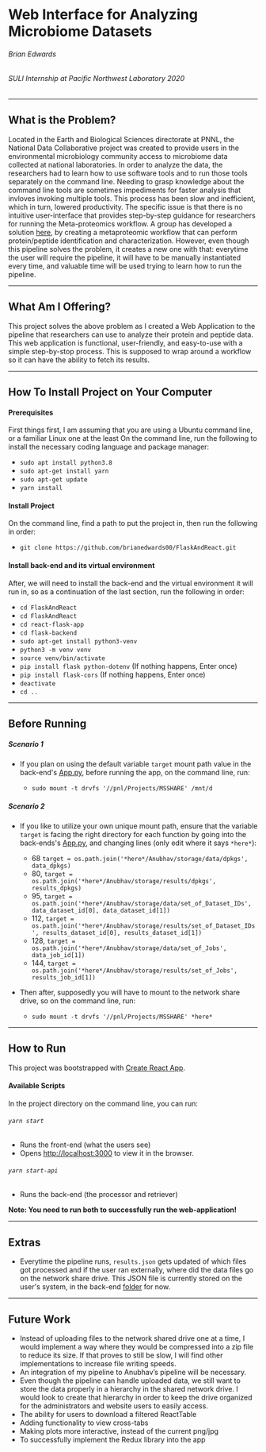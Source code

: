 # Web Interface for Analyzing Microbiome Datasets
###### Brian Edwards
###### SULI Internship at Pacific Northwest Laboratory 2020

---
## What is the Problem?
Located in the Earth and Biological Sciences directorate at PNNL, the National Data Collaborative project was created to provide users in the environmental microbiology community access to microbiome data collected at national laboratories. In order to analyze the data, the researchers had to learn how to use software tools and to run those tools separately on the command line. Needing to grasp knowledge about the command line tools are sometimes impediments for faster analysis that invloves invoking multiple tools. This process has been slow and inefficient, which in turn, lowered productivity. The specific issue is that there is no intuitive user-interface that provides step-by-step guidance for researchers for running the Meta-proteomics workflow.
A group has developed a solution [here](https://github.com/PNNL-Comp-Mass-Spec/NMDC-Proteomics-Workflow), by creating a metaproteomic workflow that can perform protein/peptide identification and characterization. However, even though this pipeline solves the problem, it creates a new one with that: everytime the user will require the pipeline, it will have to be manually instantiated every time, and valuable time will be used trying to learn how to run the pipeline.

---
## What Am I Offering?
This project solves the above problem as I created a Web Application to the pipeline that researchers can use to analyze their protein and peptide data. This web application is functional, user-friendly, and easy-to-use with a simple step-by-stop process. This is supposed to wrap around a workflow so it can have the ability to fetch its results.

---
## How To Install Project on Your Computer
#### Prerequisites 
First things first, I am assuming that you are using a Ubuntu command line, or a familiar Linux one at the least
On the command line, run the following to install the necessary coding language and package manager:
- `sudo apt install python3.8`
- `sudo apt-get install yarn`
- `sudo apt-get update`
- `yarn install`

#### Install Project
On the command line, find a path to put the project in, then run the following in order:
- `git clone https://github.com/brianedwards00/FlaskAndReact.git`

#### Install back-end and its virtual environment
After, we will need to install the back-end and the virtual environment it will run in, so as a continuation of the last section, run the following in order:
- `cd FlaskAndReact`
- `cd FlaskAndReact`
- `cd react-flask-app`
- `cd flask-backend`
- `sudo apt-get install python3-venv`
- `python3 -m venv venv`
- `source venv/bin/activate`
- `pip install flask python-dotenv`
(If nothing happens, Enter once)
- `pip install flask-cors`
(If nothing happens, Enter once)
- `deactivate`
- `cd ..`

---

## Before Running
##### Scenario 1
- If you plan on using the default variable `target` mount path value in the back-end's [App.py](https://github.com/brianedwards00/FlaskAndReact/blob/master/FlaskAndReact/react-flask-app/flask-backend/app.py), before running the app, on the command line, run:

    * `sudo mount -t drvfs '//pnl/Projects/MSSHARE' /mnt/d`
##### Scenario 2
- If you like to utilize your own unique mount path, ensure that the variable `target` is facing the right directory for each function by going into the back-ends's [App.py](https://github.com/brianedwards00/FlaskAndReact/blob/master/FlaskAndReact/react-flask-app/flask-backend/app.py), and changing lines (only edit where it says `*here*`):

    * 68 `target = os.path.join('*here*/Anubhav/storage/data/dpkgs', data_dpkgs)`
    * 80, `target = os.path.join('*here*/Anubhav/storage/results/dpkgs', results_dpkgs)`
    * 95, `target = os.path.join('*here*/Anubhav/storage/data/set_of_Dataset_IDs', data_dataset_id[0], data_dataset_id[1])`
    * 112, `target = os.path.join('*here*/Anubhav/storage/results/set_of_Dataset_IDs', results_dataset_id[0], results_dataset_id[1])`
    * 128, `target = os.path.join('*here*/Anubhav/storage/data/set_of_Jobs', data_job_id[1])`
    * 144, `target = os.path.join('*here*/Anubhav/storage/results/set_of_Jobs', results_job_id[1])`
- Then after, supposedly you will have to mount to the network share drive, so on the command line, run:

    * `sudo mount -t drvfs '//pnl/Projects/MSSHARE' *here*`
---
## How to Run
This project was bootstrapped with [Create React App](https://github.com/facebook/create-react-app).
#### Available Scripts
In the project directory on the command line, you can run:
###### `yarn start`
- Runs the front-end (what the users see)
- Opens [http://localhost:3000](http://localhost:3000) to view it in the browser.

###### `yarn start-api`
- Runs the back-end (the processor and retriever)

**Note: You need to run both to successfully run the web-application!**

---
## Extras
- Everytime the pipeline runs, `results.json` gets updated of which files got processed and if the user ran externally, where did the data files go on the network share drive. This JSON file is currently stored on the user's system, in the back-end [folder](https://github.com/brianedwards00/FlaskAndReact/blob/master/FlaskAndReact/react-flask-app/flask-backend/results.json) for now.
---
## Future Work
- Instead of uploading files to the network shared drive one at a time, I would implement a way where they would be compressed into a zip file to reduce its size. If that proves to still be slow, I will find other implementations to increase file writing speeds.
- An integration of my pipeline to Anubhav’s pipeline will be necessary. 
- Even though the pipeline can handle uploaded data, we still want to store the data properly in a hierarchy in the shared network drive. I would look to create that hierarchy in order to keep the drive organized for the administrators and website users to easily access.
- The ability for users to download a filtered ReactTable
- Adding functionality to view cross-tabs
- Making plots more interactive, instead of the current png/jpg
- To successfully implement the Redux library into the app

